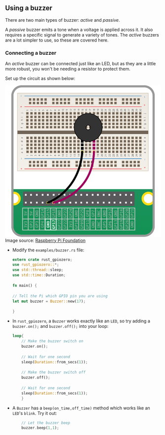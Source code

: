 ## Using a buzzer

There are two main types of buzzer: *active* and *passive*.

A *passive* buzzer emits a tone when a voltage is applied across it. It also requires a specific signal to generate a variety of tones. The *active* buzzers are a lot simpler to use, so these are covered here.

### Connecting a buzzer

An *active* buzzer can be connected just like an LED, but as they are a little more robust, you won't be needing a resistor to protect them.

Set up the circuit as shown below:

![buzzer](images/buzzer-circuit.png)
Image source: [Raspberry Pi Foundation](https://www.raspberrypi.org/)

+ Modify the `examples/buzzer.rs` file:

    ```rust
    extern crate rust_gpiozero;
    use rust_gpiozero::*;
    use std::thread::sleep;
    use std::time::Duration;

    fn main() {

    // Tell the Pi which GPIO pin you are using
    let mut buzzer = Buzzer::new(17);    

    }
    ```


+ In `rust_gpiozero`, a `Buzzer` works exactly like an `LED`, so try adding a `buzzer.on();` and `buzzer.off();` into your loop:

    ```rust
    loop{
        // Make the buzzer switch on
        buzzer.on();

        // Wait for one second
        sleep(Duration::from_secs(1));

        // Make the buzzer switch off
        buzzer.off();

        // Wait for one second
        sleep(Duration::from_secs(1));
        }

    ```

+ A `Buzzer` has a `beep(on_time,off_time)` method which works like an `LED`'s `blink`. Try it out:

    ```rust
        // Let the buzzer beep
        buzzer.beep(1,1);
    
    ```
